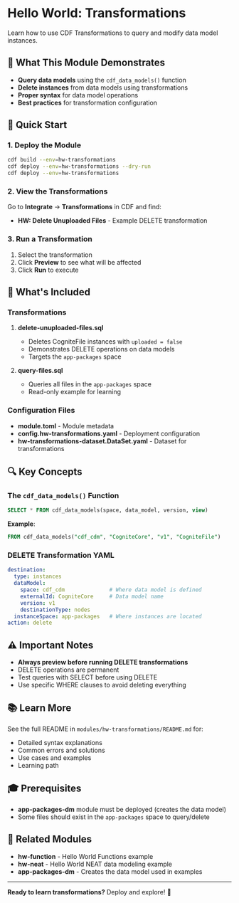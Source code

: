 # Hello World: Transformations

Learn how to use CDF Transformations to query and modify data model instances.

## 🎯 What This Module Demonstrates

- **Query data models** using the `cdf_data_models()` function
- **Delete instances** from data models using transformations
- **Proper syntax** for data model operations
- **Best practices** for transformation configuration

## 🚀 Quick Start

### 1. Deploy the Module

```bash
cdf build --env=hw-transformations
cdf deploy --env=hw-transformations --dry-run
cdf deploy --env=hw-transformations
```

### 2. View the Transformations

Go to **Integrate** → **Transformations** in CDF and find:
- **HW: Delete Unuploaded Files** - Example DELETE transformation

### 3. Run a Transformation

1. Select the transformation
2. Click **Preview** to see what will be affected
3. Click **Run** to execute

## 📖 What's Included

### Transformations

1. **delete-unuploaded-files.sql**
   - Deletes CogniteFile instances with `uploaded = false`
   - Demonstrates DELETE operations on data models
   - Targets the `app-packages` space

2. **query-files.sql**
   - Queries all files in the `app-packages` space
   - Read-only example for learning

### Configuration Files

- **module.toml** - Module metadata
- **config.hw-transformations.yaml** - Deployment configuration
- **hw-transformations-dataset.DataSet.yaml** - Dataset for transformations

## 🔍 Key Concepts

### The `cdf_data_models()` Function

```sql
SELECT * FROM cdf_data_models(space, data_model, version, view)
```

**Example**:
```sql
FROM cdf_data_models("cdf_cdm", "CogniteCore", "v1", "CogniteFile")
```

### DELETE Transformation YAML

```yaml
destination:
  type: instances
  dataModel:
    space: cdf_cdm              # Where data model is defined
    externalId: CogniteCore     # Data model name
    version: v1
    destinationType: nodes
  instanceSpace: app-packages   # Where instances are located
action: delete
```

## ⚠️ Important Notes

- **Always preview before running DELETE transformations**
- DELETE operations are permanent
- Test queries with SELECT before using DELETE
- Use specific WHERE clauses to avoid deleting everything

## 📚 Learn More

See the full README in `modules/hw-transformations/README.md` for:
- Detailed syntax explanations
- Common errors and solutions
- Use cases and examples
- Learning path

## 🎓 Prerequisites

- **app-packages-dm** module must be deployed (creates the data model)
- Some files should exist in the `app-packages` space to query/delete

## 🤝 Related Modules

- **hw-function** - Hello World Functions example
- **hw-neat** - Hello World NEAT data modeling example
- **app-packages-dm** - Creates the data model used in examples

---

**Ready to learn transformations?** Deploy and explore! 🚀
